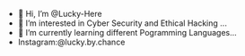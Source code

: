 - 👋 Hi, I’m @Lucky-Here
- 👀 I’m interested in Cyber Security and Ethical Hacking ...
- 🌱 I’m currently learning different Pogramming Languages...
- Instagram:@lucky.by.chance
<!---
Lucky-Here/Lucky-Here is a ✨ special ✨ repository because its `README.md` (this file) appears on your GitHub profile.
You can click the Preview link to take a look at your changes.
--->
